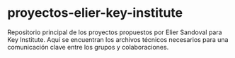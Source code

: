 # proyectos-elier-key-institute
Repositorio principal de los proyectos propuestos por Elier Sandoval para Key Institute. Aquí se encuentran los archivos técnicos necesarios para una comunicación clave entre los grupos y colaboraciones.

